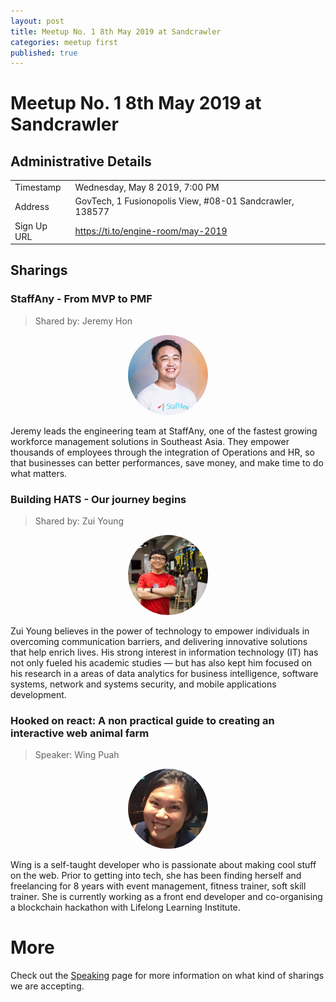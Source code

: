 ```yaml
---
layout: post
title: Meetup No. 1 8th May 2019 at Sandcrawler
categories: meetup first
published: true
---
```


# Meetup No. 1 8th May 2019 at Sandcrawler

## Administrative Details

| | |
| --- | --- |
| Timestamp | Wednesday, May 8 2019, 7:00 PM |
| Address | GovTech, 1 Fusionopolis View, #08-01 Sandcrawler, 138577 |
| Sign Up URL | https://ti.to/engine-room/may-2019 |

## Sharings

### StaffAny - From MVP to PMF

> Shared by: Jeremy Hon

<div style="text-align: center;">
  <img src="/static/jeremyhon.jpeg" style="max-width: 128px; border-radius: 100%; text-align: center;" />
</div>

Jeremy leads the engineering team at StaffAny, one of the fastest growing workforce management solutions in Southeast Asia. They empower thousands of employees through the integration of Operations and HR, so that businesses can better performances, save money, and make time to do what matters.



### Building HATS - Our journey begins

> Shared by: Zui Young

<div style="text-align: center;">
  <img src="/static/zuiyoung.jpg" style="max-width: 128px; border-radius: 100%; text-align: center;" />
</div>

Zui Young believes in the power of technology to empower individuals in overcoming communication barriers, and delivering innovative solutions that help enrich lives. His strong interest in information technology (IT) has not only fueled his academic studies — but has also kept him focused on his research in a areas of data analytics for business intelligence, software systems, network and systems security, and mobile applications development.



### Hooked on react: A non practical guide to creating an interactive web animal farm

> Speaker: Wing Puah

<div style="text-align: center;">
  <img src="/static/wingpuah.jpg" style="max-width: 128px; border-radius: 100%; text-align: center;" />
</div>

Wing is a self-taught developer who is passionate about making cool stuff on the web. Prior to getting into tech, she has been finding herself and freelancing for 8 years with event management, fitness trainer, soft skill trainer. She is currently working as a front end developer and co-organising a blockchain hackathon with Lifelong Learning Institute.

# More

Check out the [Speaking](/speak) page for more information on what kind of sharings we are accepting.
